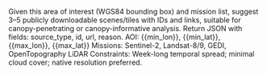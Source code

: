 Given this area of interest (WGS84 bounding box) and mission list,
suggest 3–5 publicly downloadable scenes/tiles with IDs and links, suitable for canopy-penetrating
or canopy-informative analysis. Return JSON with fields: source_type, id, url, reason.
AOI: {{min_lon}}, {{min_lat}}, {{max_lon}}, {{max_lat}}
Missions: Sentinel-2, Landsat-8/9, GEDI, OpenTopography LiDAR
Constraints: Week-long temporal spread; minimal cloud cover; native resolution preferred.
